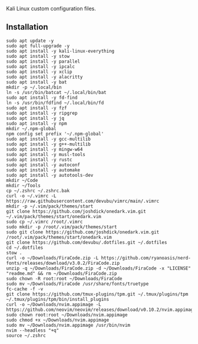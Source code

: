Kali Linux custom configuration files.

## Installation

    sudo apt update -y
    sudo apt full-upgrade -y
    sudo apt install -y kali-linux-everything
    sudo apt install -y stow
    sudo apt install -y parallel
    sudo apt install -y ipcalc
    sudo apt install -y xclip
    sudo apt install -y alacritty
    sudo apt install -y bat
    mkdir -p ~/.local/bin
    ln -s /usr/bin/batcat ~/.local/bin/bat
    sudo apt install -y fd-find
    ln -s /usr/bin/fdfind ~/.local/bin/fd
    sudo apt install -y fzf
    sudo apt install -y ripgrep
    sudo apt install -y jq
    sudo apt install -y npm
    mkdir ~/.npm-global
    npm config set prefix '~/.npm-global'
    sudo apt install -y gcc-multilib
    sudo apt install -y g++-multilib
    sudo apt install -y mingw-w64
    sudo apt install -y musl-tools
    sudo apt install -y rustc
    sudo apt install -y autoconf
    sudo apt install -y automake
    sudo apt install -y autotools-dev
    mkdir ~/Code
    mkdir ~/Tools
    cp ~/.zshrc ~/.zshrc.bak
    curl -o ~/.vimrc -L https://raw.githubusercontent.com/devubu/vimrc/main/.vimrc
    mkdir -p ~/.vim/pack/themes/start
    git clone https://github.com/joshdick/onedark.vim.git ~/.vim/pack/themes/start/onedark.vim
    sudo cp ~/.vimrc /root/.vimrc
    sudo mkdir -p /root/.vim/pack/themes/start
    sudo git clone https://github.com/joshdick/onedark.vim.git /root/.vim/pack/themes/start/onedark.vim
    git clone https://github.com/devubu/.dotfiles.git ~/.dotfiles
    cd ~/.dotfiles
    stow .
    curl -o ~/Downloads/FiraCode.zip -L https://github.com/ryanoasis/nerd-fonts/releases/download/v3.0.2/FiraCode.zip
    unzip -q ~/Downloads/FiraCode.zip -d ~/Downloads/FiraCode -x "LICENSE" "readme.md" && rm ~/Downloads/FiraCode.zip
    sudo chown -R root:root ~/Downloads/FiraCode
    sudo mv ~/Downloads/FiraCode /usr/share/fonts/truetype
    fc-cache -f -v
    git clone https://github.com/tmux-plugins/tpm.git ~/.tmux/plugins/tpm
    ~/.tmux/plugins/tpm/bin/install_plugins
    curl -o ~/Downloads/nvim.appimage -L https://github.com/neovim/neovim/releases/download/v0.10.2/nvim.appimage
    sudo chown root:root ~/Downloads/nvim.appimage
    sudo chmod +x ~/Downloads/nvim.appimage
    sudo mv ~/Downloads/nvim.appimage /usr/bin/nvim
    nvim --headless "+q"
    source ~/.zshrc

